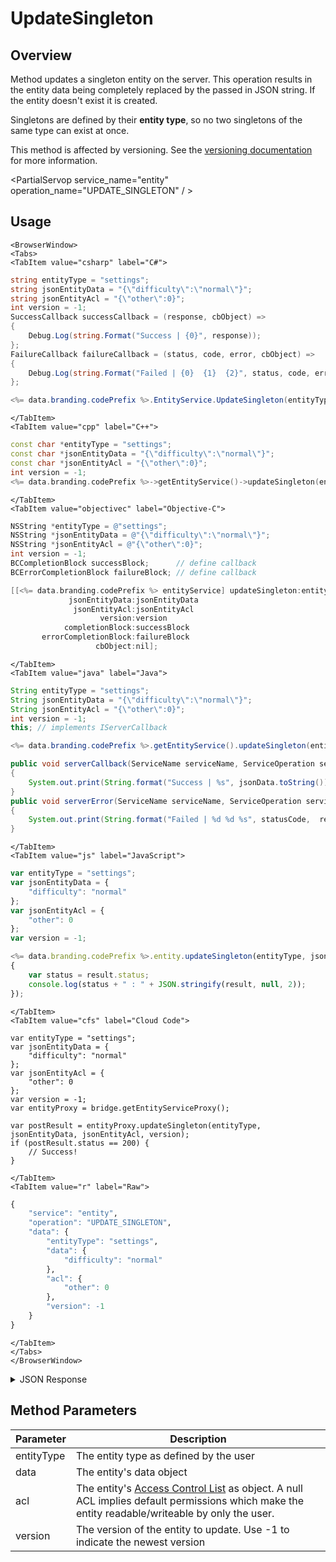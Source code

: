 # UpdateSingleton
## Overview
Method updates a singleton entity on the server. This operation results in the entity data being completely replaced by the passed in JSON string. If the entity doesn't exist it is created.

Singletons are defined by their **entity type**, so no two singletons of the same type can exist at once.

This method is affected by versioning. See the [versioning documentation](/api/appendix/version) for more information.

<PartialServop service_name="entity" operation_name="UPDATE_SINGLETON" / >

## Usage

```mdx-code-block
<BrowserWindow>
<Tabs>
<TabItem value="csharp" label="C#">
```

```csharp
string entityType = "settings";
string jsonEntityData = "{\"difficulty\":\"normal\"}";
string jsonEntityAcl = "{\"other\":0}";
int version = -1;
SuccessCallback successCallback = (response, cbObject) =>
{
    Debug.Log(string.Format("Success | {0}", response));
};
FailureCallback failureCallback = (status, code, error, cbObject) =>
{
    Debug.Log(string.Format("Failed | {0}  {1}  {2}", status, code, error));
};

<%= data.branding.codePrefix %>.EntityService.UpdateSingleton(entityType, jsonEntityData, jsonEntityAcl, version, successCallback, failureCallback);
```

```mdx-code-block
</TabItem>
<TabItem value="cpp" label="C++">
```

```cpp
const char *entityType = "settings";
const char *jsonEntityData = "{\"difficulty\":\"normal\"}";
const char *jsonEntityAcl = "{\"other\":0}";
int version = -1;
<%= data.branding.codePrefix %>->getEntityService()->updateSingleton(entityType, jsonEntityData, jsonEntityAcl, version, this);
```

```mdx-code-block
</TabItem>
<TabItem value="objectivec" label="Objective-C">
```

```objectivec
NSString *entityType = @"settings";
NSString *jsonEntityData = @"{\"difficulty\":\"normal\"}";
NSString *jsonEntityAcl = @"{\"other\":0}";
int version = -1;
BCCompletionBlock successBlock;      // define callback
BCErrorCompletionBlock failureBlock; // define callback

[[<%= data.branding.codePrefix %> entityService] updateSingleton:entityType
             jsonEntityData:jsonEntityData
              jsonEntityAcl:jsonEntityAcl
                    version:version
            completionBlock:successBlock
       errorCompletionBlock:failureBlock
                   cbObject:nil];
```

```mdx-code-block
</TabItem>
<TabItem value="java" label="Java">
```

```java
String entityType = "settings";
String jsonEntityData = "{\"difficulty\":\"normal\"}";
String jsonEntityAcl = "{\"other\":0}";
int version = -1;
this; // implements IServerCallback

<%= data.branding.codePrefix %>.getEntityService().updateSingleton(entityType, jsonEntityData, jsonEntityAcl, version, this);

public void serverCallback(ServiceName serviceName, ServiceOperation serviceOperation, JSONObject jsonData)
{
    System.out.print(String.format("Success | %s", jsonData.toString()));
}
public void serverError(ServiceName serviceName, ServiceOperation serviceOperation, int statusCode, int reasonCode, String jsonError)
{
    System.out.print(String.format("Failed | %d %d %s", statusCode,  reasonCode, jsonError.toString()));
}
```

```mdx-code-block
</TabItem>
<TabItem value="js" label="JavaScript">
```

```javascript
var entityType = "settings";
var jsonEntityData = {
    "difficulty": "normal"
};
var jsonEntityAcl = {
    "other": 0
};
var version = -1;

<%= data.branding.codePrefix %>.entity.updateSingleton(entityType, jsonEntityData, jsonEntityAcl, version, result =>
{
	var status = result.status;
	console.log(status + " : " + JSON.stringify(result, null, 2));
});
```

```mdx-code-block
</TabItem>
<TabItem value="cfs" label="Cloud Code">
```

```cfscript
var entityType = "settings";
var jsonEntityData = {
    "difficulty": "normal"
};
var jsonEntityAcl = {
    "other": 0
};
var version = -1;
var entityProxy = bridge.getEntityServiceProxy();

var postResult = entityProxy.updateSingleton(entityType, jsonEntityData, jsonEntityAcl, version);
if (postResult.status == 200) {
    // Success!
}
```

```mdx-code-block
</TabItem>
<TabItem value="r" label="Raw">
```

```r
{
	"service": "entity",
	"operation": "UPDATE_SINGLETON",
	"data": {
		"entityType": "settings",
		"data": {
			"difficulty": "normal"
		},
		"acl": {
			"other": 0
		},
		"version": -1
	}
}
```

```mdx-code-block
</TabItem>
</Tabs>
</BrowserWindow>
```

<details>
<summary>JSON Response</summary>

```json
{
    "status": 200,
    "data": {
        "entityType": "test",
        "version": 1  // Note - `version` will only be returned if not null or -1 in the update call
    }
}
```
</details>

## Method Parameters
Parameter | Description
--------- | -----------
entityType | The entity type as defined by the user
data | The entity's data object
acl | The entity's [Access Control List](/api/appendix/acl) as object. A null ACL implies default permissions which make the entity readable/writeable by only the user.
version | The version of the entity to update. Use -1 to indicate the newest version


